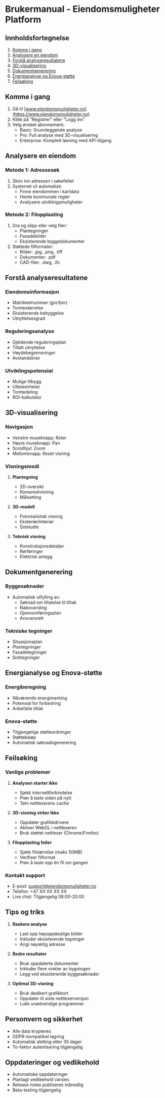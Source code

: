 # Brukermanual - Eiendomsmuligheter Platform

## Innholdsfortegnelse
1. [Komme i gang](#komme-i-gang)
2. [Analysere en eiendom](#analysere-en-eiendom)
3. [Forstå analyseresultatene](#forstå-analyseresultatene)
4. [3D-visualisering](#3d-visualisering)
5. [Dokumentgenerering](#dokumentgenerering)
6. [Energianalyse og Enova-støtte](#energianalyse)
7. [Feilsøking](#feilsøking)

## Komme i gang
1. Gå til [www.eiendomsmuligheter.no](https://www.eiendomsmuligheter.no)
2. Klikk på "Registrer" eller "Logg inn"
3. Velg ønsket abonnement:
   - Basic: Grunnleggende analyse
   - Pro: Full analyse med 3D-visualisering
   - Enterprise: Komplett løsning med API-tilgang

## Analysere en eiendom
### Metode 1: Adressesøk
1. Skriv inn adressen i søkefeltet
2. Systemet vil automatisk:
   - Finne eiendommen i kartdata
   - Hente kommunale regler
   - Analysere utviklingsmuligheter

### Metode 2: Filopplasting
1. Dra og slipp eller velg filer:
   - Plantegninger
   - Fasadebilder
   - Eksisterende byggedokumenter
2. Støttede filformater:
   - Bilder: .jpg, .png, .tiff
   - Dokumenter: .pdf
   - CAD-filer: .dwg, .ifc

## Forstå analyseresultatene
### Eiendomsinformasjon
- Matrikkelnummer (gnr/bnr)
- Tomtestørrelse
- Eksisterende bebyggelse
- Utnyttelsesgrad

### Reguleringsanalyse
- Gjeldende reguleringsplan
- Tillatt utnyttelse
- Høydebegrensninger
- Avstandskrav

### Utviklingspotensial
- Mulige tilbygg
- Utleieenheter
- Tomtedeling
- ROI-kalkulator

## 3D-visualisering
### Navigasjon
- Venstre museknapp: Roter
- Høyre museknapp: Pan
- Scrollhjul: Zoom
- Mellomknapp: Reset visning

### Visningsmodi
1. **Plantegning**
   - 2D-oversikt
   - Romarealvisning
   - Målsetting

2. **3D-modell**
   - Fotorealistisk visning
   - Eksteriør/interiør
   - Solstudie

3. **Teknisk visning**
   - Konstruksjonsdetaljer
   - Rørføringer
   - Elektrisk anlegg

## Dokumentgenerering
### Byggesøknader
- Automatisk utfylling av:
  - Søknad om tillatelse til tiltak
  - Nabovarsling
  - Gjennomføringsplan
  - Ansvarsrett

### Tekniske tegninger
- Situasjonsplan
- Plantegninger
- Fasadetegninger
- Snittegninger

## Energianalyse og Enova-støtte
### Energiberegning
- Nåværende energimerking
- Potensial for forbedring
- Anbefalte tiltak

### Enova-støtte
- Tilgjengelige støtteordninger
- Støttebeløp
- Automatisk søknadsgenerering

## Feilsøking
### Vanlige problemer
1. **Analysen starter ikke**
   - Sjekk internettforbindelse
   - Prøv å laste siden på nytt
   - Tøm nettleserens cache

2. **3D-visning virker ikke**
   - Oppdater grafikkdrivere
   - Aktiver WebGL i nettleseren
   - Bruk støttet nettleser (Chrome/Firefox)

3. **Filopplasting feiler**
   - Sjekk filstørrelse (maks 50MB)
   - Verifiser filformat
   - Prøv å laste opp én fil om gangen

### Kontakt support
- E-post: support@eiendomsmuligheter.no
- Telefon: +47 XX XX XX XX
- Live chat: Tilgjengelig 08:00-20:00

## Tips og triks
1. **Raskere analyse**
   - Last opp høyoppløselige bilder
   - Inkluder eksisterende tegninger
   - Angi nøyaktig adresse

2. **Bedre resultater**
   - Bruk oppdaterte dokumenter
   - Inkluder flere vinkler av bygningen
   - Legg ved eksisterende byggesøknader

3. **Optimal 3D-visning**
   - Bruk dedikert grafikkort
   - Oppdater til siste nettleserversjon
   - Lukk unødvendige programmer

## Personvern og sikkerhet
- Alle data krypteres
- GDPR-kompatibel lagring
- Automatisk sletting etter 30 dager
- To-faktor autentisering tilgjengelig

## Oppdateringer og vedlikehold
- Automatiske oppdateringer
- Planlagt vedlikehold varsles
- Release notes publiseres månedlig
- Beta-testing tilgjengelig